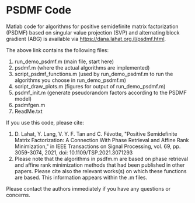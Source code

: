 # PSDMF Code
Matlab code for algorithms for positive semidefinite matrix factorization (PSDMF) based on singular value projection (SVP) and alternating block gradient (ABG) is available via https://dana.lahat.org.il/psdmf.html.
	
The above link contains the following files:
1. run_demo_psdmf.m (main file, start here)
2. psdmf.m (where the actual algorithms are implemented)
3. script_psdmf_functions.m (used by run_demo_psdmf.m to run the algorithms you choose in run_demo_psdmf.m)
4. script_draw_plots.m (figures for output of run_demo_psdmf.m)
5. psdmf_init.m (generate pseudorandom factors according to the PSDMF model)
6. psdmfgen.m
7. ReadMe.txt

If you use this code, please cite:
1. D. Lahat, Y. Lang, V. Y. F. Tan and C. Févotte, "Positive Semidefinite Matrix Factorization: A Connection With Phase Retrieval and Affine Rank Minimization," in IEEE Transactions on Signal Processing, vol. 69, pp. 3059-3074, 2021, doi: 10.1109/TSP.2021.3071293
2. Please note that the algorithms in psdfm.m are based on phase retrieval and affine rank minimization methods that had been published in other papers. Please cite also the relevant works(s) on which these functions are based. This information appears within the .m files.

Please contact the authors immediately if you have any questions or concerns. 

